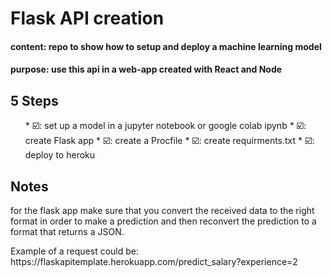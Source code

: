 <h1>Flask API creation</h1>

<h4>content: repo to show how to setup and deploy a machine learning model</h4>
<h4>purpose: use this api in a web-app created with React and Node</h4>

<h2>5 Steps</h2>
<ul>
*  ☑️: set up a model in a jupyter notebook or google colab ipynb</li>
*  ☑️: create Flask app</li>
*  ☑️: create a Procfile</li>
*  ☑️: create requirments.txt</li>
*  ☑️: deploy to heroku</li>
</ul>

<h2>Notes</h2>
<p>for the flask app make sure that you convert the received data to the right 
format in order to make a prediction and then reconvert the prediction to a format that returns a JSON.</p>
<p>
Example of a request could be: https://flaskapitemplate.herokuapp.com/predict_salary?experience=2
</p>
